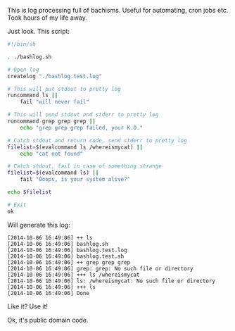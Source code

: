 This is log processing full of bachisms. Useful for automating, cron jobs etc. Took hours of my life away.

Just look. This script:

```bash
#!/bin/sh

. ./bashlog.sh

# Open log
createlog "./bashlog.test.log"

# This will put stdout to pretty log
runcommand ls ||
    fail "will never fail"

# This will send stdout and stderr to pretty log
runcommand grep grep grep ||
    echo "grep grep grep failed, your K.O."

# Catch stdout and return code, send stderr to pretty log
filelist=$(evalcommand ls /whereismycat) ||
    echo "cat not found"

# Catch stdout, fail in case of something strange
filelist=$(evalcommand ls) ||
    fail "Ooops, is your system alive?"

echo $filelist

# Exit
ok
```

Will generate this log:


```
[2014-10-06 16:49:06] ++ ls
[2014-10-06 16:49:06] bashlog.sh
[2014-10-06 16:49:06] bashlog.test.log
[2014-10-06 16:49:06] bashlog.test.sh
[2014-10-06 16:49:06] ++ grep grep grep
[2014-10-06 16:49:06] grep: grep: No such file or directory
[2014-10-06 16:49:06] +++ ls /whereismycat
[2014-10-06 16:49:06] ls: /whereismycat: No such file or directory
[2014-10-06 16:49:06] +++ ls
[2014-10-06 16:49:06] Done
```

Like it? Use it!

Ok, it's public domain code.
